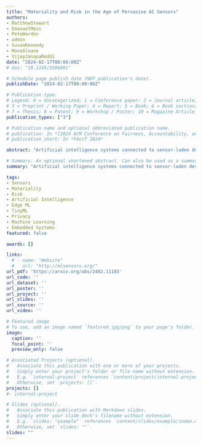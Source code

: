 ```yaml
---
title: "Materiality and Risk in the Age of Pervasive AI Sensors"
authors:
- MatthewStewart
- EmanuelMoss
- PeteWarden
- admin
- SusanKennedy
- MonaSloane
- VijayJanapaReddi
date: "2024-02-17T00:00:00Z"
# doi: "10.1145/3586991"

# Schedule page publish date (NOT publication's date).
publishDate: "2024-02-17T00:00:00Z"

# Publication type.
# Legend: 0 = Uncategorized; 1 = Conference paper; 2 = Journal article;
# 3 = Preprint / Working Paper; 4 = Report; 5 = Book; 6 = Book section;
# 7 = Thesis; 8 = Patent; 9 = Workshop / Poster; 10 = Magazine Article
publication_types: ["3"]

# Publication name and optional abbreviated publication name.
# publication: In *[2024 ACM Conference on Fairness, Accountability, and Transparency (ACM FAccT)](https://facctconference.org/)*
# publication_short: In *FAccT 2024*

abstract: "Artificial intelligence systems connected to sensor-laden devices are becoming pervasive, which has significant implications for a range of AI risks, including to privacy, the environment, autonomy, and more. There is therefore a growing need for increased accountability around the responsible development and deployment of these technologies. In this paper, we provide a comprehensive analysis of the evolution of sensors, the risks they pose by virtue of their material existence in the world, and the impacts of ubiquitous sensing and on-device AI. We propose incorporating sensors into risk management frameworks and call for more responsible sensor and system design paradigms that address risks of such systems. To do so, we trace the evolution of sensors from analog devices to intelligent, networked systems capable of real-time data analysis and decision-making at the extreme edge of the network. We show that the proliferation of sensors is driven by calculative models that prioritize data collection and cost reduction and produce risks that emerge around privacy, surveillance, waste, and power dynamics. We then analyze these risks, highlighting issues of validity, safety, security, accountability, interpretability, and bias. We surface sensor-related risks not commonly captured in existing approaches to AI risk management, using a materiality lens that reveals how physical sensor properties shape data and algorithmic models. We conclude by advocating for increased attention to the materiality of algorithmic systems, and of on-device AI sensors in particular, and highlight the need for development of a responsible sensor design paradigm that empowers users and communities and leads to a future of increased fairness, accountability and transparency."

# Summary. An optional shortened abstract. Can also be used as a summary for an extended abstract or poster etc.
summary: "Artificial intelligence systems connected to sensor-laden devices are becoming pervasive, which has significant implications for a range of AI risks, including to privacy, the environment, autonomy, and more. In this paper, we provide a comprehensive analysis of the evolution of sensors, the risks they pose by virtue of their material existence in the world, and the impacts of ubiquitous sensing and on-device AI. We propose incorporating sensors into risk management frameworks and call for more responsible sensor and system design paradigms that address risks of such systems. We show through calculative models that current systems prioritize data collection and cost reduction and produce risks that emerge around privacy, surveillance, waste, and power dynamics. We then analyze these risks, highlighting issues of validity, safety, security, accountability, interpretability, and bias. We conclude by advocating for increased attention to the materiality of algorithmic systems, and of on-device AI sensors in particular, and highlight the need for development of a responsible sensor design paradigm that empowers users and communities and leads to a future of increased fairness, accountability and transparency."

tags:
- Sensors
- Materiality
- Risk
- Artificial Intelligence
- Edge ML
- TinyML
- Privacy
- Machine Learning
- Embedded Systems
featured: false

awards: []

links:
  # - name: "Website"
  #   url: "http://mlsensors.org/"
url_pdf: 'https://arxiv.org/abs/2402.11183'
url_code: ''
url_dataset: ''
url_poster: ''
url_project: ''
url_slides: ''
url_source: ''
url_video: ''

# Featured image
# To use, add an image named `featured.jpg/png` to your page's folder. 
image:
  caption: ''
  focal_point: ''
  preview_only: false

# Associated Projects (optional).
#   Associate this publication with one or more of your projects.
#   Simply enter your project's folder or file name without extension.
#   E.g. `internal-project` references `content/project/internal-project/index.md`.
#   Otherwise, set `projects: []`.
projects: []
#- internal-project

# Slides (optional).
#   Associate this publication with Markdown slides.
#   Simply enter your slide deck's filename without extension.
#   E.g. `slides: "example"` references `content/slides/example/index.md`.
#   Otherwise, set `slides: ""`.
slides: ""
---
```


<!-- {{% alert note %}}
Click the *Cite* button above to demo the feature to enable visitors to import publication metadata into their reference management software.
{{% /alert %}}

{{% alert note %}}
Click the *Slides* button above to demo Academic's Markdown slides feature.
{{% /alert %}} -->

<!-- Supplementary notes can be added here, including [code and math](https://sourcethemes.com/academic/docs/writing-markdown-latex/). -->

